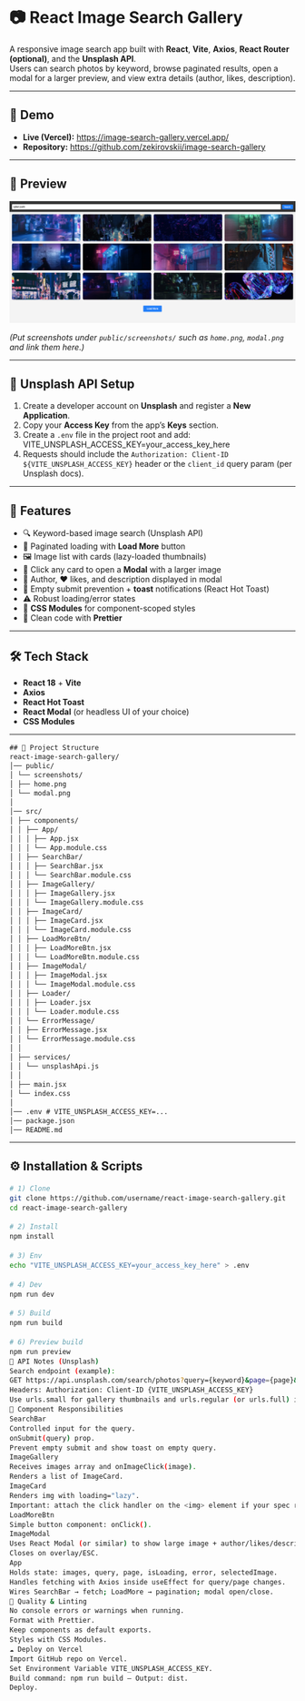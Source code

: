 # 📷 React Image Search Gallery

A responsive image search app built with **React**, **Vite**, **Axios**, **React Router (optional)**, and the **Unsplash API**.  
Users can search photos by keyword, browse paginated results, open a modal for a larger preview, and view extra details (author, likes, description).

---

## 🚀 Demo
- **Live (Vercel):** https://image-search-gallery.vercel.app/
- **Repository:** https://github.com/zekirovskii/image-search-gallery

---

## 📸 Preview
![App Screenshot](./public/imagesearch.png)

*(Put screenshots under `public/screenshots/` such as `home.png`, `modal.png` and link them here.)*

---

## 🔑 Unsplash API Setup
1. Create a developer account on **Unsplash** and register a **New Application**.  
2. Copy your **Access Key** from the app’s **Keys** section.  
3. Create a `.env` file in the project root and add:
VITE_UNSPLASH_ACCESS_KEY=your_access_key_here
4. Requests should include the `Authorization: Client-ID ${VITE_UNSPLASH_ACCESS_KEY}` header or the `client_id` query param (per Unsplash docs).

---

## 🧩 Features
- 🔍 Keyword-based image search (Unsplash API)
- 📄 Paginated loading with **Load More** button
- 🖼️ Image list with cards (lazy-loaded thumbnails)
- 🔎 Click any card to open a **Modal** with a larger image
- 🧑 Author, ❤️ likes, and description displayed in modal
- 🔔 Empty submit prevention + **toast** notifications (React Hot Toast)
- ⚠️ Robust loading/error states
- 🎨 **CSS Modules** for component-scoped styles
- 🧹 Clean code with **Prettier**

---

## 🛠️ Tech Stack
- **React 18** + **Vite**
- **Axios**
- **React Hot Toast**
- **React Modal** (or headless UI of your choice)
- **CSS Modules**

---
```
## 📂 Project Structure
react-image-search-gallery/
│── public/
│ └── screenshots/
│ ├── home.png
│ └── modal.png
│
│── src/
│ ├── components/
│ │ ├── App/
│ │ │ ├── App.jsx
│ │ │ └── App.module.css
│ │ ├── SearchBar/
│ │ │ ├── SearchBar.jsx
│ │ │ └── SearchBar.module.css
│ │ ├── ImageGallery/
│ │ │ ├── ImageGallery.jsx
│ │ │ └── ImageGallery.module.css
│ │ ├── ImageCard/
│ │ │ ├── ImageCard.jsx
│ │ │ └── ImageCard.module.css
│ │ ├── LoadMoreBtn/
│ │ │ ├── LoadMoreBtn.jsx
│ │ │ └── LoadMoreBtn.module.css
│ │ ├── ImageModal/
│ │ │ ├── ImageModal.jsx
│ │ │ └── ImageModal.module.css
│ │ ├── Loader/
│ │ │ ├── Loader.jsx
│ │ │ └── Loader.module.css
│ │ └── ErrorMessage/
│ │ ├── ErrorMessage.jsx
│ │ └── ErrorMessage.module.css
│ │
│ ├── services/
│ │ └── unsplashApi.js
│ │
│ ├── main.jsx
│ └── index.css
│
│── .env # VITE_UNSPLASH_ACCESS_KEY=...
│── package.json
│── README.md
```
---

## ⚙️ Installation & Scripts
```bash
# 1) Clone
git clone https://github.com/username/react-image-search-gallery.git
cd react-image-search-gallery

# 2) Install
npm install

# 3) Env
echo "VITE_UNSPLASH_ACCESS_KEY=your_access_key_here" > .env

# 4) Dev
npm run dev

# 5) Build
npm run build

# 6) Preview build
npm run preview
🔌 API Notes (Unsplash)
Search endpoint (example):
GET https://api.unsplash.com/search/photos?query={keyword}&page={page}&per_page=12
Headers: Authorization: Client-ID {VITE_UNSPLASH_ACCESS_KEY}
Use urls.small for gallery thumbnails and urls.regular (or urls.full) inside the modal.
🧠 Component Responsibilities
SearchBar
Controlled input for the query.
onSubmit(query) prop.
Prevent empty submit and show toast on empty query.
ImageGallery
Receives images array and onImageClick(image).
Renders a list of ImageCard.
ImageCard
Renders img with loading="lazy".
Important: attach the click handler on the <img> element if your spec requires it.
LoadMoreBtn
Simple button component: onClick().
ImageModal
Uses React Modal (or similar) to show large image + author/likes/description.
Closes on overlay/ESC.
App
Holds state: images, query, page, isLoading, error, selectedImage.
Handles fetching with Axios inside useEffect for query/page changes.
Wires SearchBar → fetch; LoadMore → pagination; modal open/close.
🧪 Quality & Linting
No console errors or warnings when running.
Format with Prettier.
Keep components as default exports.
Styles with CSS Modules.
☁️ Deploy on Vercel
Import GitHub repo on Vercel.
Set Environment Variable VITE_UNSPLASH_ACCESS_KEY.
Build command: npm run build — Output: dist.
Deploy.
